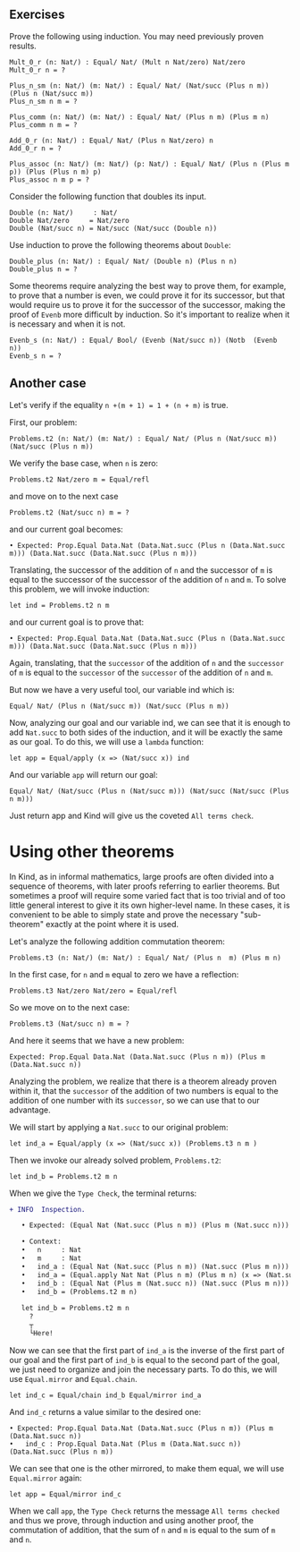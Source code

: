 ## Exercises

Prove the following using induction. You may need previously proven results.

```rust,ignore
Mult_0_r (n: Nat/) : Equal/ Nat/ (Mult n Nat/zero) Nat/zero
Mult_0_r n = ?

Plus_n_sm (n: Nat/) (m: Nat/) : Equal/ Nat/ (Nat/succ (Plus n m)) (Plus n (Nat/succ m))
Plus_n_sm n m = ?

Plus_comm (n: Nat/) (m: Nat/) : Equal/ Nat/ (Plus n m) (Plus m n)
Plus_comm n m = ?

Add_0_r (n: Nat/) : Equal/ Nat/ (Plus n Nat/zero) n
Add_0_r n = ?

Plus_assoc (n: Nat/) (m: Nat/) (p: Nat/) : Equal/ Nat/ (Plus n (Plus m p)) (Plus (Plus n m) p)
Plus_assoc n m p = ?
```

Consider the following function that doubles its input.

```rust,ignore
Double (n: Nat/)     : Nat/
Double Nat/zero     = Nat/zero
Double (Nat/succ n) = Nat/succ (Nat/succ (Double n))
```

Use induction to prove the following theorems about ``Double``:

```rust,ignore
Double_plus (n: Nat/) : Equal/ Nat/ (Double n) (Plus n n)
Double_plus n = ?
```

Some theorems require analyzing the best way to prove them, for example, to prove that a number is even, we could prove it for its successor, but that would require us to prove it for the successor of the successor, making the proof of ``Evenb`` more difficult by induction. So it's important to realize when it is necessary and when it is not.

```rust,ignore
Evenb_s (n: Nat/) : Equal/ Bool/ (Evenb (Nat/succ n)) (Notb  (Evenb n))
Evenb_s n = ?
```

## Another case

Let's verify if the equality ``n +(m + 1) = 1 + (n + m)`` is true.

First, our problem:

```rust,ignore
Problems.t2 (n: Nat/) (m: Nat/) : Equal/ Nat/ (Plus n (Nat/succ m)) (Nat/succ (Plus n m))
```

We verify the base case, when ``n`` is zero:

```rust,ignore
Problems.t2 Nat/zero m = Equal/refl
```

and move on to the next case

```rust,ignore
Problems.t2 (Nat/succ n) m = ?
```

and our current goal becomes:

```rust,ignore
• Expected: Prop.Equal Data.Nat (Data.Nat.succ (Plus n (Data.Nat.succ m))) (Data.Nat.succ (Data.Nat.succ (Plus n m)))
```

Translating, the successor of the addition of ``n`` and the successor of ``m`` is equal to the successor of the successor of the addition of ``n`` and ``m``. To solve this problem, we will invoke induction:

```rust,ignore
let ind = Problems.t2 n m
```

and our current goal is to prove that:

```rust,ignore
• Expected: Prop.Equal Data.Nat (Data.Nat.succ (Plus n (Data.Nat.succ m))) (Data.Nat.succ (Data.Nat.succ (Plus n m)))
```

Again, translating, that the ``successor`` of the addition of ``n`` and the ``successor`` of ``m`` is equal to the ``successor`` of the ``successor`` of the addition of ``n`` and ``m``.

But now we have a very useful tool, our variable ind which is:

```rust,ignore
Equal/ Nat/ (Plus n (Nat/succ m)) (Nat/succ (Plus n m))
```

Now, analyzing our goal and our variable ind, we can see that it is enough to add ``Nat.succ`` to both sides of the induction, and it will be exactly the same as our goal. To do this, we will use a ``lambda`` function:

```rust,ignore
let app = Equal/apply (x => (Nat/succ x)) ind
```

And our variable ``app`` will return our goal:

```rust,ignore
Equal/ Nat/ (Nat/succ (Plus n (Nat/succ m))) (Nat/succ (Nat/succ (Plus n m)))
```

Just return app and Kind will give us the coveted ``All terms check``.

# Using other theorems

In Kind, as in informal mathematics, large proofs are often divided into a sequence of theorems, with later proofs referring to earlier theorems. But sometimes a proof will require some varied fact that is too trivial and of too little general interest to give it its own higher-level name. In these cases, it is convenient to be able to simply state and prove the necessary "sub-theorem" exactly at the point where it is used.

Let's analyze the following addition commutation theorem:

```rust,ignore
Problems.t3 (n: Nat/) (m: Nat/) : Equal/ Nat/ (Plus n  m) (Plus m n)
```

In the first case, for ``n`` and ``m`` equal to zero we have a reflection:

```rust,ignore
Problems.t3 Nat/zero Nat/zero = Equal/refl
```

So we move on to the next case:

```rust,ignore
Problems.t3 (Nat/succ n) m = ?
```

And here it seems that we have a new problem:

```rust,ignore
Expected: Prop.Equal Data.Nat (Data.Nat.succ (Plus n m)) (Plus m (Data.Nat.succ n))

```

Analyzing the problem, we realize that there is a theorem already proven within it, that the ``successor`` of the addition of two numbers is equal to the addition of one number with its ``successor``, so we can use that to our advantage.

We will start by applying a ``Nat.succ`` to our original problem:

```rust,ignore
let ind_a = Equal/apply (x => (Nat/succ x)) (Problems.t3 n m )
```

Then we invoke our already solved problem, ``Problems.t2``:

```rust,ignore
let ind_b = Problems.t2 m n
```

When we give the ``Type Check``, the terminal returns:

```diff
+ INFO  Inspection.

   • Expected: (Equal Nat (Nat.succ (Plus n m)) (Plus m (Nat.succ n))) 

   • Context: 
   •   n     : Nat 
   •   m     : Nat 
   •   ind_a : (Equal Nat (Nat.succ (Plus n m)) (Nat.succ (Plus m n))) 
   •   ind_a = (Equal.apply Nat Nat (Plus n m) (Plus m n) (x => (Nat.succ x)) (Problems.t3 n m)) 
   •   ind_b : (Equal Nat (Plus m (Nat.succ n)) (Nat.succ (Plus m n))) 
   •   ind_b = (Problems.t2 m n) 
 
   let ind_b = Problems.t2 m n
     ?
     ┬
     └Here!
```

Now we can see that the first part of ``ind_a`` is the inverse of the first part of our goal and the first part of ``ind_b`` is equal to the second part of the goal, we just need to organize and join the necessary parts. To do this, we will use ``Equal.mirror`` and ``Equal.chain``.

```rust,ignore
let ind_c = Equal/chain ind_b Equal/mirror ind_a
```

And ``ind_c`` returns a value similar to the desired one:

```rust,ignore
• Expected: Prop.Equal Data.Nat (Data.Nat.succ (Plus n m)) (Plus m (Data.Nat.succ n))
•   ind_c : Prop.Equal Data.Nat (Plus m (Data.Nat.succ n)) (Data.Nat.succ (Plus n m))
```

We can see that one is the other mirrored, to make them equal, we will use ``Equal.mirror`` again:

```rust,ignore
let app = Equal/mirror ind_c
```

When we call ``app``, the ``Type Check`` returns the message ``All terms checked`` and thus we prove, through induction and using another proof, the commutation of addition, that the sum of ``n`` and ``m`` is equal to the sum of ``m`` and ``n``.
